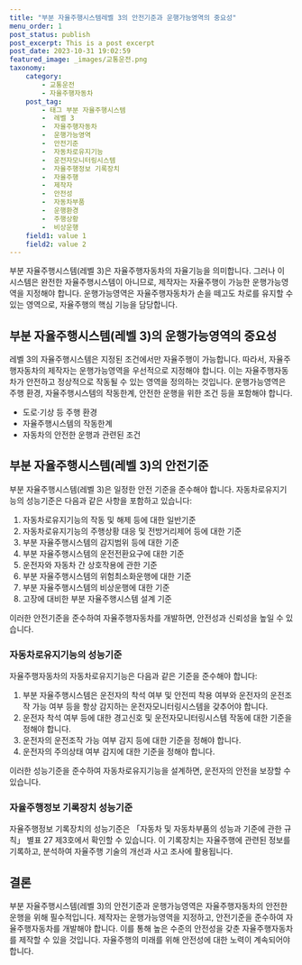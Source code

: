 ```yaml
---
title: "부분 자율주행시스템레벨 3의 안전기준과 운행가능영역의 중요성"
menu_order: 1
post_status: publish
post_excerpt: This is a post excerpt
post_date: 2023-10-31 19:02:59
featured_image: _images/교통운전.png
taxonomy:
    category:
        - 교통운전
        - 자율주행자동차
    post_tag:
        - 태그 부분 자율주행시스템
        -  레벨 3
        -  자율주행자동차
        -  운행가능영역
        -  안전기준
        -  자동차로유지기능
        -  운전자모니터링시스템
        -  자율주행정보 기록장치
        -  자율주행
        -  제작자
        -  안전성
        -  자동차부품
        -  운행환경
        -  주행상황
        -  비상운행
    field1: value 1
    field2: value 2
---
```




부분 자율주행시스템(레벨 3)은 자율주행자동차의 자율기능을 의미합니다. 그러나 이 시스템은 완전한 자율주행시스템이 아니므로, 제작자는 자율주행이 가능한 운행가능영역을 지정해야 합니다. 운행가능영역은 자율주행자동차가 손을 떼고도 차로를 유지할 수 있는 영역으로, 자율주행의 핵심 기능을 담당합니다.

## 부분 자율주행시스템(레벨 3)의 운행가능영역의 중요성

레벨 3의 자율주행시스템은 지정된 조건에서만 자율주행이 가능합니다. 따라서, 자율주행자동차의 제작자는 운행가능영역을 우선적으로 지정해야 합니다. 이는 자율주행자동차가 안전하고 정상적으로 작동될 수 있는 영역을 정의하는 것입니다. 운행가능영역은 주행 환경, 자율주행시스템의 작동한계, 안전한 운행을 위한 조건 등을 포함해야 합니다.

- 도로·기상 등 주행 환경
- 자율주행시스템의 작동한계
- 자동차의 안전한 운행과 관련된 조건

## 부분 자율주행시스템(레벨 3)의 안전기준

부분 자율주행시스템(레벨 3)은 일정한 안전 기준을 준수해야 합니다. 자동차로유지기능의 성능기준은 다음과 같은 사항을 포함하고 있습니다:

1. 자동차로유지기능의 작동 및 해제 등에 대한 일반기준
2. 자동차로유지기능의 주행상황 대응 및 전방거리제어 등에 대한 기준
3. 부분 자율주행시스템의 감지범위 등에 대한 기준
4. 부분 자율주행시스템의 운전전환요구에 대한 기준
5. 운전자와 자동차 간 상호작용에 관한 기준
6. 부분 자율주행시스템의 위험최소화운행에 대한 기준
7. 부분 자율주행시스템의 비상운행에 대한 기준
8. 고장에 대비한 부분 자율주행시스템 설계 기준

이러한 안전기준을 준수하여 자율주행자동차를 개발하면, 안전성과 신뢰성을 높일 수 있습니다.

### 자동차로유지기능의 성능기준

자율주행자동차의 자동차로유지기능은 다음과 같은 기준을 준수해야 합니다:

1. 부분 자율주행시스템은 운전자의 착석 여부 및 안전띠 착용 여부와 운전자의 운전조작 가능 여부 등을 항상 감지하는 운전자모니터링시스템을 갖추어야 합니다.
2. 운전자 착석 여부 등에 대한 경고신호 및 운전자모니터링시스템 작동에 대한 기준을 정해야 합니다.
3. 운전자의 운전조작 가능 여부 감지 등에 대한 기준을 정해야 합니다.
4. 운전자의 주의상태 여부 감지에 대한 기준을 정해야 합니다.

이러한 성능기준을 준수하여 자동차로유지기능을 설계하면, 운전자의 안전을 보장할 수 있습니다.

### 자율주행정보 기록장치 성능기준

자율주행정보 기록장치의 성능기준은 「자동차 및 자동차부품의 성능과 기준에 관한 규칙」 별표 27 제3호에서 확인할 수 있습니다. 이 기록장치는 자율주행에 관련된 정보를 기록하고, 분석하여 자율주행 기술의 개선과 사고 조사에 활용됩니다.

## 결론

부분 자율주행시스템(레벨 3)의 안전기준과 운행가능영역은 자율주행자동차의 안전한 운행을 위해 필수적입니다. 제작자는 운행가능영역을 지정하고, 안전기준을 준수하여 자율주행자동차를 개발해야 합니다. 이를 통해 높은 수준의 안전성을 갖춘 자율주행자동차를 제작할 수 있을 것입니다. 자율주행의 미래를 위해 안전성에 대한 노력이 계속되어야 합니다.

